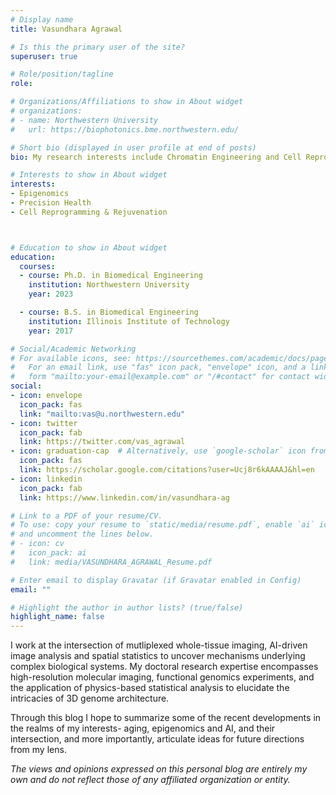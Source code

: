 ```yaml
---
# Display name
title: Vasundhara Agrawal

# Is this the primary user of the site?
superuser: true

# Role/position/tagline
role:  

# Organizations/Affiliations to show in About widget
# organizations:
# - name: Northwestern University
#   url: https://biophotonics.bme.northwestern.edu/

# Short bio (displayed in user profile at end of posts)
bio: My research interests include Chromatin Engineering and Cell Reprogramming.

# Interests to show in About widget
interests:
- Epigenomics
- Precision Health
- Cell Reprogramming & Rejuvenation



# Education to show in About widget
education:
  courses:
  - course: Ph.D. in Biomedical Engineering
    institution: Northwestern University
    year: 2023

  - course: B.S. in Biomedical Engineering
    institution: Illinois Institute of Technology
    year: 2017

# Social/Academic Networking
# For available icons, see: https://sourcethemes.com/academic/docs/page-builder/#icons
#   For an email link, use "fas" icon pack, "envelope" icon, and a link in the
#   form "mailto:your-email@example.com" or "/#contact" for contact widget.
social:
- icon: envelope
  icon_pack: fas
  link: "mailto:vas@u.northwestern.edu" 
- icon: twitter
  icon_pack: fab
  link: https://twitter.com/vas_agrawal
- icon: graduation-cap  # Alternatively, use `google-scholar` icon from `ai` icon pack
  icon_pack: fas
  link: https://scholar.google.com/citations?user=Ucj8r6kAAAAJ&hl=en
- icon: linkedin
  icon_pack: fab
  link: https://www.linkedin.com/in/vasundhara-ag

# Link to a PDF of your resume/CV.
# To use: copy your resume to `static/media/resume.pdf`, enable `ai` icons in `params.toml`, 
# and uncomment the lines below.
# - icon: cv
#   icon_pack: ai
#   link: media/VASUNDHARA_AGRAWAL_Resume.pdf

# Enter email to display Gravatar (if Gravatar enabled in Config)
email: ""

# Highlight the author in author lists? (true/false)
highlight_name: false
---
```


I work at the intersection of mutliplexed whole-tissue imaging, AI-driven image analysis and spatial statistics to uncover mechanisms underlying complex biological systems. My doctoral research expertise encompasses high-resolution molecular imaging, functional genomics experiments, and the application of physics-based statistical analysis to elucidate the intricacies of 3D genome architecture.

Through this blog I hope to summarize some of the recent developments in the realms of my interests- aging, epigenomics and AI, and their intersection, and more importantly, articulate ideas for future directions from my lens. 

_The views and opinions expressed on this personal blog are entirely my own and do not reflect those of any affiliated organization or entity._
